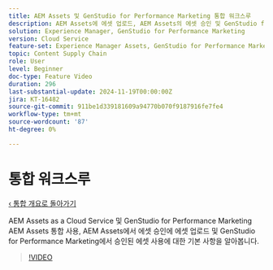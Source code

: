 ```yaml
---
title: AEM Assets 및 GenStudio for Performance Marketing 통합 워크스루
description: AEM Assets에 에셋 업로드, AEM Assets의 에셋 승인 및 GenStudio for Performance Marketing의 승인된 에셋 사용과 같은 AEM Assets 및 GenStudio for Performance Marketing 통합 사용의 기본 사항에 대해 알아봅니다.
solution: Experience Manager, GenStudio for Performance Marketing
version: Cloud Service
feature-set: Experience Manager Assets, GenStudio for Performance Marketing
topic: Content Supply Chain
role: User
level: Beginner
doc-type: Feature Video
duration: 296
last-substantial-update: 2024-11-19T00:00:00Z
jira: KT-16482
source-git-commit: 911be1d339181609a94770b070f9187916fe7fe4
workflow-type: tm+mt
source-wordcount: '87'
ht-degree: 0%

---
```



# 통합 워크스루

[‹ 통합 개요로 돌아가기](./overview.md)

AEM Assets as a Cloud Service 및 GenStudio for Performance Marketing AEM Assets 통합 사용, AEM Assets에서 에셋 승인에 에셋 업로드 및 GenStudio for Performance Marketing에서 승인된 에셋 사용에 대한 기본 사항을 알아봅니다.

>[!VIDEO](https://video.tv.adobe.com/v/3439264/?learn=on)

